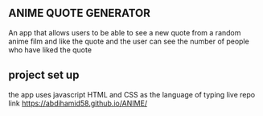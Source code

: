 ##  ANIME QUOTE GENERATOR
An app that allows users to 
 be able to see a new quote from a random anime film
  and like the quote 
  and the user can see the number of people who have liked 
  the quote 
## project set up  
the app uses javascript HTML and CSS as the 
language of typing 
live repo link https://abdihamid58.github.io/ANIME/